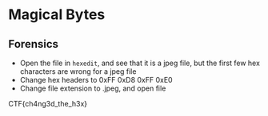 # Magical Bytes
## Forensics

- Open the file in `hexedit`, and see that it is a jpeg file, but the first few hex characters are wrong for a jpeg file
- Change hex headers to 0xFF 0xD8 0xFF 0xE0
- Change file extension to .jpeg, and open file

CTF{ch4ng3d_the_h3x}

